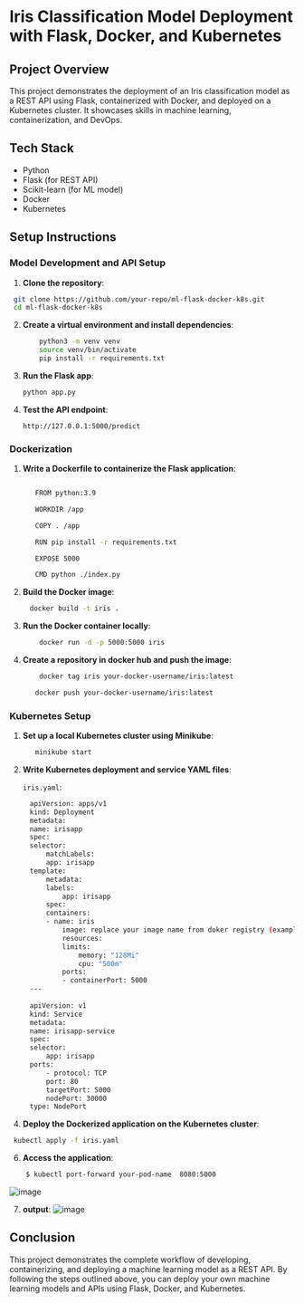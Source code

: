 Iris Classification Model Deployment with Flask, Docker, and Kubernetes
=======================================================================

Project Overview
----------------

This project demonstrates the deployment of an Iris classification model as a REST API using Flask, containerized with Docker, and deployed on a Kubernetes cluster. It showcases skills in machine learning, containerization, and DevOps.

Tech Stack
----------

-   Python
-   Flask (for REST API)
-   Scikit-learn (for ML model)
-   Docker
-   Kubernetes

Setup Instructions
------------------

### Model Development and API Setup

1.  **Clone the repository**:

   ```sh
    git clone https://github.com/your-repo/ml-flask-docker-k8s.git
    cd ml-flask-docker-k8s
   ```

2.  **Create a virtual environment and install dependencies**:

     ```sh
         python3 -m venv venv
         source venv/bin/activate
         pip install -r requirements.txt
    ```

3.  **Run the Flask app**:

    ```sh
    python app.py
    ```

5.  **Test the API endpoint**:
    ```
    http://127.0.0.1:5000/predict
    ```

### Dockerization

1.  **Write a Dockerfile to containerize the Flask application**:

     ```sh

        FROM python:3.9
    
        WORKDIR /app 
    
        COPY . /app
    
        RUN pip install -r requirements.txt
    
        EXPOSE 5000
    
        CMD python ./index.py
    ```
2.  **Build the Docker image**:

   ```sh
        docker build -t iris .
   ```
3.  **Run the Docker container locally**:

    ```sh
        docker run -d -p 5000:5000 iris
    ```
4. **Create a repository in docker hub and push the image**:
   ```sh
       docker tag iris your-docker-username/iris:latest
   ```
   ```sh
      docker push your-docker-username/iris:latest
   ```
### Kubernetes Setup

1.  **Set up a local Kubernetes cluster using Minikube**:

     ```sh
        minikube start
     ```

3.  **Write Kubernetes deployment and service YAML files**:

    `iris.yaml`:

    
   ```sh
        apiVersion: apps/v1
        kind: Deployment
        metadata:
        name: irisapp
        spec:
        selector:
            matchLabels:
            app: irisapp
        template:
            metadata:
            labels:
                app: irisapp
            spec:
            containers:
            - name: iris
                image: replace your image name from doker registry (example :->harshdupare/irisclass:v1.0)
                resources:
                limits:
                    memory: "128Mi"
                    cpu: "500m"
                ports:
                - containerPort: 5000
        ---
    
        apiVersion: v1
        kind: Service
        metadata:
        name: irisapp-service
        spec:
        selector:
            app: irisapp
        ports:
            - protocol: TCP
            port: 80
            targetPort: 5000
            nodePort: 30000
        type: NodePort
   ```

4.  **Deploy the Dockerized application on the Kubernetes cluster**:

   ```sh
    kubectl apply -f iris.yaml
   ```

6.  **Access the application**:
   ```sh
       $ kubectl port-forward your-pod-name  8080:5000
   ```
   ![image](https://github.com/Harshdupare/Iris-classification-model-deployment/assets/114917629/934a5a61-9907-4b5e-9bbd-e731c3d29ee6)


7. **output**:
   ![image](https://github.com/Harshdupare/Iris-classification-model-deployment/assets/114917629/6b2afdc7-d59f-4636-8737-2fef865417ad)

   
Conclusion
----------

This project demonstrates the complete workflow of developing, containerizing, and deploying a machine learning model as a REST API. By following the steps outlined above, you can deploy your own machine learning models and APIs using Flask, Docker, and Kubernetes.
